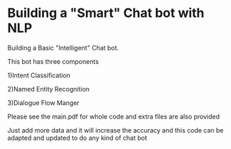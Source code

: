 # Building a "Smart" Chat bot with NLP 


Building a Basic "Intelligent" Chat bot. 

This bot has three components 

1)Intent Classification 

2)Named Entity Recognition 

3)Dialogue Flow Manger 

Please see the main.pdf for whole code and extra files are also provided 


Just add more data and it will increase the accuracy and this code can be adapted and updated to do any kind of chat bot 
